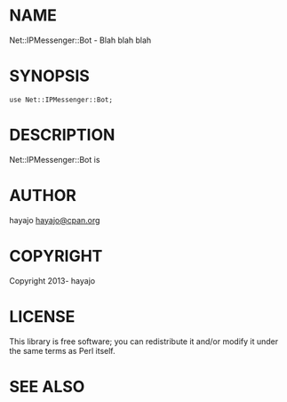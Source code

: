 # NAME

Net::IPMessenger::Bot - Blah blah blah

# SYNOPSIS

    use Net::IPMessenger::Bot;

# DESCRIPTION

Net::IPMessenger::Bot is

# AUTHOR

hayajo <hayajo@cpan.org>

# COPYRIGHT

Copyright 2013- hayajo

# LICENSE

This library is free software; you can redistribute it and/or modify
it under the same terms as Perl itself.

# SEE ALSO
